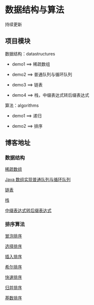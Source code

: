 # 数据结构与算法

持续更新

## 项目模块

数据结构：datastructures

- demo1 ==> 稀疏数组

- demo2 ==> 普通队列与循环队列

- demo3 ==> 链表

- demo4 ==> 栈，中缀表达式转后缀表达式

算法：algorithms

- demo1 ==> 递归

- demo2 ==> 排序

## 博客地址

### 数据结构

[稀疏数组](https://blog.csdn.net/qq_44713454/article/details/108570361)

[Java 数组实现普通队列与循环队列](https://blog.csdn.net/qq_44713454/article/details/108628439)

[链表](https://blog.csdn.net/qq_44713454/article/details/108803499)

[栈](https://blog.csdn.net/qq_44713454/article/details/108831105)

[中缀表达式转后缀表达式](https://blog.csdn.net/qq_44713454/article/details/108834358)

### 排序算法

[冒泡排序](https://blog.csdn.net/qq_44713454/article/details/108939037)

[选择排序](https://blog.csdn.net/qq_44713454/article/details/108940642)

[插入排序](https://blog.csdn.net/qq_44713454/article/details/108941011)

[希尔排序](https://blog.csdn.net/qq_44713454/article/details/108942028)

[快速排序](https://blog.csdn.net/qq_44713454/article/details/108942418)

[归并排序](https://blog.csdn.net/qq_44713454/article/details/108961620)

[基数排序](https://blog.csdn.net/qq_44713454/article/details/108966724)
